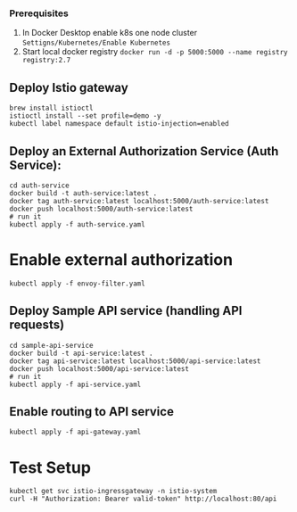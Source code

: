 ### Prerequisites 

1. In Docker Desktop enable k8s one node cluster `Settigns/Kubernetes/Enable Kubernetes`
1. Start local docker registry `docker run -d -p 5000:5000 --name registry registry:2.7` 

## Deploy Istio gateway

```
brew install istioctl
istioctl install --set profile=demo -y
kubectl label namespace default istio-injection=enabled
```

## Deploy an External Authorization Service (Auth Service):

```
cd auth-service
docker build -t auth-service:latest .
docker tag auth-service:latest localhost:5000/auth-service:latest
docker push localhost:5000/auth-service:latest
# run it
kubectl apply -f auth-service.yaml
```

# Enable external authorization

```
kubectl apply -f envoy-filter.yaml
```

## Deploy Sample API service (handling API requests)

```
cd sample-api-service
docker build -t api-service:latest .
docker tag api-service:latest localhost:5000/api-service:latest
docker push localhost:5000/api-service:latest
# run it
kubectl apply -f api-service.yaml
```

## Enable routing to API service

```
kubectl apply -f api-gateway.yaml
```

# Test Setup

```
kubectl get svc istio-ingressgateway -n istio-system
curl -H "Authorization: Bearer valid-token" http://localhost:80/api
```